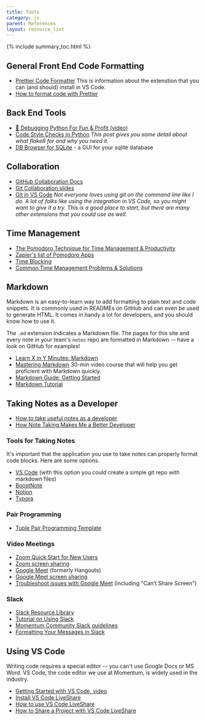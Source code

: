 ```yaml
---
title: Tools
category: js
parent: References
layout: resource_list
---
```


{% include summary_toc.html %}

## General Front End Code Formatting

- [Prettier Code Formatter](https://prettier.io/) This is information about the extenstion that you can (and should) install in VS Code.
- [How to format code with Prettier](https://www.digitalocean.com/community/tutorials/code-formatting-with-prettier-in-visual-studio-code)

## Back End Tools

- [🐛 Debugging Python For Fun & Profit (video)](https://www.youtube.com/watch?v=rMCZgYfEJJI)
- [Code Style Checks in Python](https://julien.danjou.info/code-style-checks-in-python/) _This post gives you some detail about what flake8 for and why you need it._
- [DB Browser for SQLite](https://sqlitebrowser.org/) - a GUI for your sqlite database

## Collaboration

- [GitHub Collaboration Docs](https://docs.github.com/en/github/collaborating-with-issues-and-pull-requests)
- [Git Collaboration slides](https://slides.com/amy_nc/git-collaboration/)
- [Git in VS Code](https://code.visualstudio.com/docs/introvideos/versioncontrol) _Not everyone loves using git on the command line like I do. A lot of folks like using the integration in VS Code, so you might want to give it a try. This is a good place to start, but there are many other extensions that you could use as well._

## Time Management

- [The Pomodoro Technique for Time Management & Productivity](https://todoist.com/productivity-methods/pomodoro-technique)
- [Zapier's list of Pomodoro Apps](https://zapier.com/blog/best-pomodoro-apps/)
- [Time Blocking](https://todoist.com/productivity-methods/time-blocking)
- [Common Time Management Problems & Solutions](https://dev.to/actitime/20-most-common-time-management-problems-solutions-3abb)

## Markdown

Markdown is an easy-to-learn way to add formatting to plain text and code snippets. It is commonly used in READMEs on GitHub and can even be used to generate HTML. It comes in handy a lot for developers, and you should know how to use it.

The `.md` extension indicates a Markdown file. The pages for this site and every note in your team's `notes` repo are formatted in Markdown -- have a look on GitHub for examples!

- [Learn X in Y Minutes: Markdown](https://learnxinyminutes.com/docs/markdown/)
- [Mastering Markdown](https://masteringmarkdown.com/) 30-min video course that will help you get proficient with Markdown quickly.
- [Markdown Guide: Getting Started](https://www.markdownguide.org/getting-started/)
- [Markdown Tutorial](https://www.markdowntutorial.com/)

## Taking Notes as a Developer

- [How to take useful notes as a developer](https://momentumlearn.notion.site/How-to-take-useful-notes-as-a-developer-55d31e3cc9af4b789bebf1c1e3cd8142)
- [How Note Taking Makes Me a Better Developer](https://spin.atomicobject.com/2019/03/15/note-taking-developers/)

### Tools for Taking Notes

It's important that the application you use to take notes can properly format code blocks. Here are some options.

- [VS Code](https://helgeklein.com/blog/2020/10/vs-code-as-markdown-note-taking-app/) (with this option you could create a simple git repo with markdown files)
- [BoostNote](https://boostnote.io/)
- [Notion](https://www.notion.so/)
- [Typora](https://typora.io/)

### Pair Programming

- [Tuple Pair Programming Template](https://tuple.app/pair-programming-guide/template)

### Video Meetings

- [Zoom Quick Start for New Users](https://support.zoom.us/hc/en-us/articles/360034967471-Quick-start-guide-for-new-users)
- [Zoom screen sharing](https://support.zoom.us/hc/en-us/articles/201362153-Sharing-your-screen)
- [Google Meet](https://meet.google.com/) (formerly Hangouts)
- [Google Meet screen sharing](https://support.google.com/meet/answer/9308856?co=GENIE.Platform%3DDesktop&hl=en)
- [Troubleshoot issues with Google Meet](https://support.google.com/a/users/answer/7380413) (including "Can’t Share Screen")

### Slack

- [Slack Resource Library](https://slack.com/resources)
- [Tutorial on Using Slack](https://slack.com/references/using-slack/slack-tutorials)
- [Momentum Community Slack guidelines](https://docs.google.com/document/d/1updvgMnO2xAAfP46oW__d3-nhv4hPodW7WvxKWX87JA/edit?usp=sharing)
- [Formatting Your Messages in Slack](https://slack.com/help/articles/202288908-Format-your-messages)

## Using VS Code

Writing code requires a special editor -- you can't use Google Docs or MS Word. VS Code, the code editor we use at Momentum, is widely used in the industry.

- [Getting Started with VS Code, video](https://code.visualstudio.com/docs/introvideos/basics)
- [Install VS Code LiveShare](https://docs.microsoft.com/en-us/visualstudio/liveshare/use/vscode#installation)
- [How to use VS Code LiveShare](https://docs.microsoft.com/en-us/visualstudio/liveshare/use/vscode)
- [How to Share a Project with VS Code LiveShare](https://docs.microsoft.com/en-us/visualstudio/liveshare/use/vscode#share-a-project)

